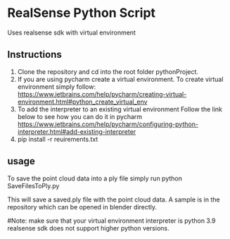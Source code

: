 # RealSense Python Script

Uses realsense sdk with virtual environment

## Instructions

1. Clone the repository and cd into the root folder pythonProject.
2. If you are using pycharm create a virtual environment. 
 To create virtual environment simply follow:
https://www.jetbrains.com/help/pycharm/creating-virtual-environment.html#python_create_virtual_env
3. To add the interpreter to an existing virtual environment
Follow the link below to see how you can do it in pycharm 
https://www.jetbrains.com/help/pycharm/configuring-python-interpreter.html#add-existing-interpreter
4. pip install -r reuirements.txt 

## usage

To save the point cloud data into a ply file simply run python SaveFilesToPly.py

This will save a saved.ply file with the point cloud data. A sample is in the repository which can be opened in blender directly. 

#Note: make sure that your virtual environment interpreter is python 3.9 realsense sdk does not support higher python versions. 


